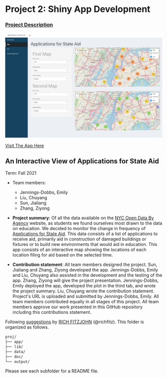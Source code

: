 # Project 2: Shiny App Development

### [Project Description](doc/project2_desc.md)

![screenshot](doc/figs/map.jpg)

[Visit The App Here](https://ejenningsdobbs.shinyapps.io/StateAid/)

## An Interactive View of Applications for State Aid
Term: Fall 2021

+ Team members:
  + Jennings-Dobbs, Emily 
  + Liu, Chuyang 
  + Sun, Jialiang 
  + Zhang, Ziyong 

+ **Project summary**: Of all the data available on the [NYC Open Data By Agency](https://opendata.cityofnewyork.us/data/) website, as students we found ourselves most drawn to the data on education. We decided to monitor the change in frequency of [Applications for State Aid](https://data.cityofnewyork.us/Education/Application-for-State-Aid/8gpu-s594). This data consists of a list of applications to receive aid, primarily aid in construction of damaged buildings or fixtures or to build new environments that would aid in education. This app consists of an interactive map showing the locations of each location filing for aid based on the selected time. 

+ **Contribution statement**: All team members designed the project. Sun, Jialiang and Zhang, Ziyong developed the app. Jennings-Dobbs, Emily and Liu, Chuyang also assisted in the development and the testing of the app. Zhang, Ziyong will give the project presentation. Jennings-Dobbs, Emily deployed the app, developed the plot in the third tab, and wrote the project summary. Liu, Chuyang wrote the contribution statement. Project's URL is uploaded and submitted by Jennings-Dobbs, Emily. All team members contributed equally in all stages of this project. All team members approve our work presented in this GitHub repository including this contributions statement.

Following [suggestions](http://nicercode.github.io/blog/2013-04-05-projects/) by [RICH FITZJOHN](http://nicercode.github.io/about/#Team) (@richfitz). This folder is organized as follows.

```
proj/
├── app/
├── lib/
├── data/
├── doc/
└── output/
```

Please see each subfolder for a README file.

